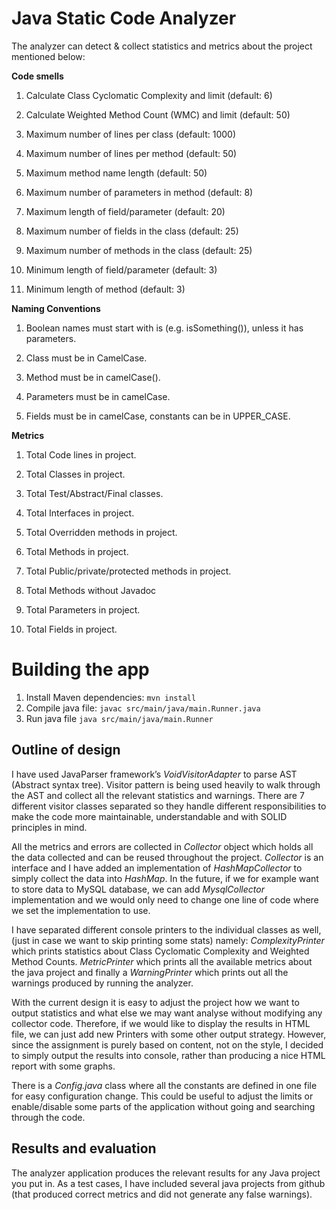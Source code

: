 # Java Static Code Analyzer

The analyzer can detect & collect statistics and metrics about the project mentioned below:

**Code smells**

1. Calculate Class Cyclomatic Complexity and limit (default: 6)

2. Calculate Weighted Method Count (WMC) and limit (default: 50)

3. Maximum number of lines per class (default: 1000)

4. Maximum number of lines per method (default: 50)

5. Maximum method name length (default: 50)

6. Maximum number of parameters in method (default: 8)

7. Maximum length of field/parameter (default: 20)

8. Maximum number of fields in the class (default: 25)

9. Maximum number of methods in the class (default: 25)

10. Minimum length of field/parameter (default: 3)

11. Minimum length of method (default: 3)

**Naming Conventions**

1. Boolean names must start with is (e.g. isSomething()), unless it has parameters.

2. Class must be in CamelCase.

3. Method must be in camelCase().

4. Parameters must be in camelCase.

5. Fields must be in camelCase, constants can be in UPPER_CASE.

**Metrics**

1. Total Code lines in project.

2. Total Classes in project.

3. Total Test/Abstract/Final classes.

4. Total Interfaces in project.

5. Total Overridden methods in project.

6. Total Methods in project.

7. Total Public/private/protected methods in project.

8. Total Methods without Javadoc

9. Total Parameters in project.

10. Total Fields in project.

# Building the app

1. Install Maven dependencies: `mvn install`
2. Compile java file: `javac src/main/java/main.Runner.java`
2. Run java file `java src/main/java/main.Runner`

## Outline of design

I have used JavaParser framework’s *VoidVisitorAdapter* to parse AST (Abstract syntax tree). Visitor pattern is being used heavily to walk through the AST and collect all the relevant statistics and warnings. There are 7 different visitor classes separated so they handle different responsibilities to make the code more maintainable, understandable and with SOLID principles in mind.

All the metrics and errors are collected in *Collector* object which holds all the data collected and can be reused throughout the project. *Collector* is an interface and I have added an implementation of *HashMapCollector* to simply collect the data into *HashMap*. In the future, if we for example want to store data to MySQL database, we can add  *MysqlCollector* implementation and we would only need to change one line of code where we set the implementation to use.

I have separated different console printers to the individual classes as well, (just in case we want to skip printing some stats) namely: *ComplexityPrinter* which prints statistics about Class Cyclomatic Complexity and Weighted Method Counts. *MetricPrinter* which prints all the available metrics about the java project and finally a *WarningPrinter* which prints out all the warnings produced by running the analyzer.

With the current design it is easy to adjust the project how we want to output statistics and what else we may want analyse without modifying any collector code. Therefore, if we would like to display the results in HTML file, we can just add new Printers with some other output strategy. However, since the assignment is purely based on content, not on the style, I decided to simply output the results into console, rather than producing a nice HTML report with some graphs.

There is a *Config.java* class where all the constants are defined in one file for easy configuration change. This could be useful to adjust the limits or enable/disable some parts of the application without going and searching through the code.

## Results and evaluation
The analyzer application produces the relevant results for any Java project you put in. As a test cases, I have included several java projects from github (that produced correct metrics and did not generate any false warnings).
